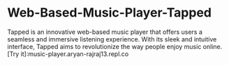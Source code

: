# Web-Based-Music-Player-Tapped
Tapped is an innovative web-based music player that offers users a seamless and immersive listening experience. With its sleek and intuitive interface, Tapped aims to revolutionize the way people enjoy music online.
[Try it]:music-player.aryan-rajraj13.repl.co
